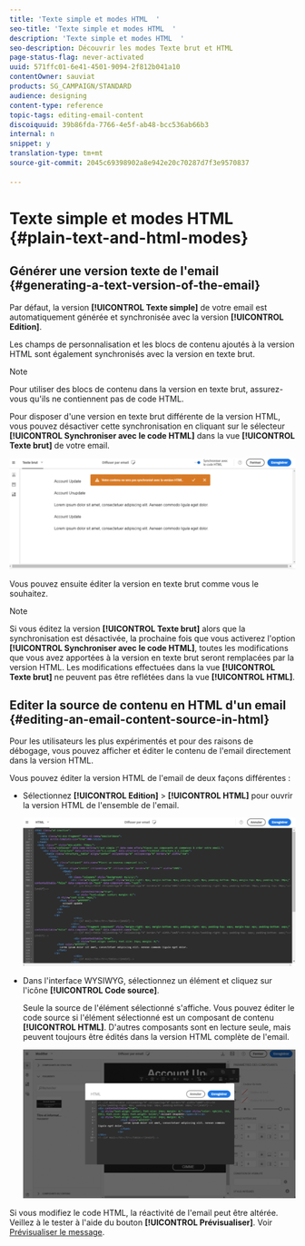 ```yaml
---
title: 'Texte simple et modes HTML  '
seo-title: 'Texte simple et modes HTML  '
description: 'Texte simple et modes HTML  '
seo-description: Découvrir les modes Texte brut et HTML
page-status-flag: never-activated
uuid: 571ffc01-6e41-4501-9094-2f812b041a10
contentOwner: sauviat
products: SG_CAMPAIGN/STANDARD
audience: designing
content-type: reference
topic-tags: editing-email-content
discoiquuid: 39b86fda-7766-4e5f-ab48-bcc536ab66b3
internal: n
snippet: y
translation-type: tm+mt
source-git-commit: 2045c69398902a8e942e20c70287d7f3e9570837

---
```



# Texte simple et modes HTML   {#plain-text-and-html-modes}

## Générer une version texte de l'email {#generating-a-text-version-of-the-email}

Par défaut, la version **[!UICONTROL Texte simple]** de votre email est automatiquement générée et synchronisée avec la version **[!UICONTROL Edition]**.

Les champs de personnalisation et les blocs de contenu ajoutés à la version HTML sont également synchronisés avec la version en texte brut.

>[!NOTE]
>
>Pour utiliser des blocs de contenu dans la version en texte brut, assurez-vous qu'ils ne contiennent pas de code HTML.

Pour disposer d'une version en texte brut différente de la version HTML, vous pouvez désactiver cette synchronisation en cliquant sur le sélecteur **[!UICONTROL Synchroniser avec le code HTML]** dans la vue **[!UICONTROL Texte brut]** de votre email.

![](assets/email_designer_textversion.png)

Vous pouvez ensuite éditer la version en texte brut comme vous le souhaitez.

>[!NOTE]
>
>Si vous éditez la version **[!UICONTROL Texte brut]** alors que la synchronisation est désactivée, la prochaine fois que vous activerez l'option **[!UICONTROL Synchroniser avec le code HTML]**, toutes les modifications que vous avez apportées à la version en texte brut seront remplacées par la version HTML. Les modifications effectuées dans la vue **[!UICONTROL Texte brut]** ne peuvent pas être reflétées dans la vue **[!UICONTROL HTML]**.

## Editer la source de contenu en HTML d'un email {#editing-an-email-content-source-in-html}

Pour les utilisateurs les plus expérimentés et pour des raisons de débogage, vous pouvez afficher et éditer le contenu de l'email directement dans la version HTML.

Vous pouvez éditer la version HTML de l'email de deux façons différentes :

* Sélectionnez **[!UICONTROL Edition]** &gt; **[!UICONTROL HTML]** pour ouvrir la version HTML de l'ensemble de l'email.

   ![](assets/email_designer_html1.png)

* Dans l'interface WYSIWYG, sélectionnez un élément et cliquez sur l'icône **[!UICONTROL Code source]**.

   Seule la source de l'élément sélectionné s'affiche. Vous pouvez éditer le code source si l'élément sélectionné est un composant de contenu **[!UICONTROL HTML]**. D'autres composants sont en lecture seule, mais peuvent toujours être édités dans la version HTML complète de l'email.

   ![](assets/email_designer_html2.png)

Si vous modifiez le code HTML, la réactivité de l'email peut être altérée. Veillez à le tester à l'aide du bouton **[!UICONTROL Prévisualiser]**. Voir [Prévisualiser le message](../../sending/using/previewing-messages.md).

